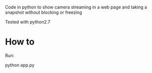 Code in python to show camera streaming in a web page and taking a snapshot without blocking or freezing

Tested with python2.7

<h1>How to</h1>

Run:

python app.py
